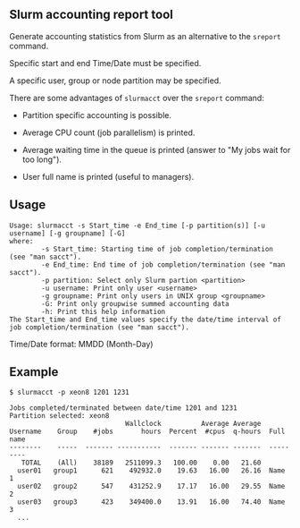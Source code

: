Slurm accounting report tool
----------------------------

Generate accounting statistics from Slurm as an alternative to the ```sreport``` command.

Specific start and end Time/Date must be specified.

A specific user, group or node partition may be specified.

There are some advantages of ```slurmacct```  over the ```sreport``` command:

* Partition specific accounting is possible.

* Average CPU count (job parallelism) is printed.

* Average waiting time in the queue is printed (answer to "My jobs wait for too long").

* User full name is printed (useful to managers).

Usage
-----

```
Usage: slurmacct -s Start_time -e End_time [-p partition(s)] [-u username] [-g groupname] [-G]
where:
        -s Start_time: Starting time of job completion/termination (see "man sacct").
        -e End_time: End time of job completion/termination (see "man sacct").
        -p partition: Select only Slurm partion <partition>
        -u username: Print only user <username> 
        -g groupname: Print only users in UNIX group <groupname>
        -G: Print only groupwise summed accounting data
        -h: Print this help information
The Start_time and End_time values specify the date/time interval of
job completion/termination (see "man sacct").
```

Time/Date format: MMDD (Month-Day)


Example
-------

```
$ slurmacct -p xeon8 1201 1231

Jobs completed/terminated between date/time 1201 and 1231
Partition selected: xeon8
                             Wallclock          Average Average
Username    Group    #jobs       hours  Percent  #cpus  q-hours  Full name
--------    -----  ------- -----------  ------- ------- -------  ---------
   TOTAL    (All)    38189   2511099.3   100.00    0.00   21.60  
  user01   group1      621    492932.0    19.63   16.00   26.16  Name 1
  user02   group2      547    431252.9    17.17   16.00   29.55  Name 2
  user03   group3      423    349400.0    13.91   16.00   74.40  Name 3
  ...
```
